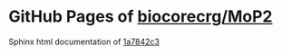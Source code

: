 GitHub Pages of [biocorecrg/MoP2](https://github.com/biocorecrg/MoP2.git)
===
Sphinx html documentation of [1a7842c3](https://github.com/biocorecrg/MoP2/tree/1a7842c32af7b53bf577f27538e286b0284010dc)
